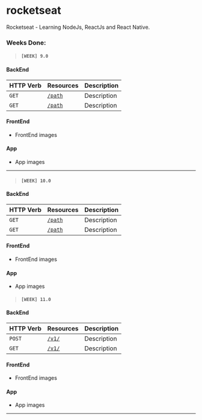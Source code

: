 # rocketseat
Rocketseat - Learning NodeJs, ReactJs and React Native.

### Weeks Done:

> #### `[WEEK] 9.0`

#### BackEnd

| HTTP Verb | Resources | Description |
|-----------|----------|-------------|
|`GET`| [`/path`](#path)  | Description |
|`GET`| [`/path`](#path) | Description |

#### FrontEnd

- FrontEnd images

#### App

- App images
***********

> #### `[WEEK] 10.0`

#### BackEnd

| HTTP Verb | Resources | Description |
|-----------|----------|-------------|
|`GET`| [`/path`](#path)  | Description |
|`GET`| [`/path`](#path) | Description |

#### FrontEnd

- FrontEnd images

#### App

- App images

> #### `[WEEK] 11.0`

#### BackEnd

| HTTP Verb | Resources | Description |
|-----------|----------|-------------|
|`POST`| [`/v1/`](#path)  | Description |
|`GET`| [`/v1/`](#path) | Description |

#### FrontEnd

- FrontEnd images

#### App

- App images
***********
